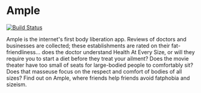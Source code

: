 Ample
======

[![Build Status](https://travis-ci.org/uhlissuh/ample.svg?branch=master)](https://travis-ci.org/uhlissuh/ample)

Ample is the internet's first body liberation app. Reviews of doctors and businesses are collected; these establishments are rated on their fat-friendliness... does the doctor understand Health At Every Size, or will they require you to start a diet before they treat your ailment? Does the movie theater have too small of seats for large-bodied people to comfortably sit? Does that masseuse focus on the respect and comfort of bodies of all sizes? Find out on Ample, where friends help friends avoid fatphobia and sizeism. 
